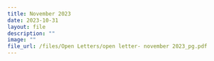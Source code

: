 ```yaml
---
title: November 2023
date: 2023-10-31
layout: file
description: ""
image: ""
file_url: /files/Open Letters/open letter- november 2023_pg.pdf
---
```

